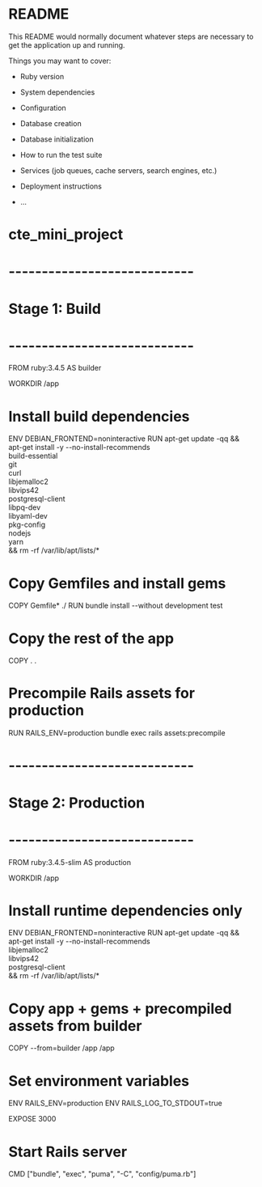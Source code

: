 # README

This README would normally document whatever steps are necessary to get the
application up and running.

Things you may want to cover:

* Ruby version

* System dependencies

* Configuration

* Database creation

* Database initialization

* How to run the test suite

* Services (job queues, cache servers, search engines, etc.)

* Deployment instructions

* ...
# cte_mini_project



# ----------------------------
# Stage 1: Build
# ----------------------------
FROM ruby:3.4.5 AS builder

WORKDIR /app

# Install build dependencies
ENV DEBIAN_FRONTEND=noninteractive
RUN apt-get update -qq && \
    apt-get install -y --no-install-recommends \
    build-essential \
    git \
    curl \
    libjemalloc2 \
    libvips42 \
    postgresql-client \
    libpq-dev \
    libyaml-dev \
    pkg-config \
    nodejs \
    yarn \
    && rm -rf /var/lib/apt/lists/*

# Copy Gemfiles and install gems
COPY Gemfile* ./
RUN bundle install --without development test

# Copy the rest of the app
COPY . .

# Precompile Rails assets for production
RUN RAILS_ENV=production bundle exec rails assets:precompile

# ----------------------------
# Stage 2: Production
# ----------------------------
FROM ruby:3.4.5-slim AS production

WORKDIR /app

# Install runtime dependencies only
ENV DEBIAN_FRONTEND=noninteractive
RUN apt-get update -qq && \
    apt-get install -y --no-install-recommends \
    libjemalloc2 \
    libvips42 \
    postgresql-client \
    && rm -rf /var/lib/apt/lists/*

# Copy app + gems + precompiled assets from builder
COPY --from=builder /app /app

# Set environment variables
ENV RAILS_ENV=production
ENV RAILS_LOG_TO_STDOUT=true

EXPOSE 3000

# Start Rails server
CMD ["bundle", "exec", "puma", "-C", "config/puma.rb"]
